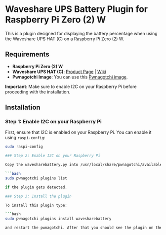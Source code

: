 # Waveshare UPS Battery Plugin for Raspberry Pi Zero (2) W

This is a plugin designed for displaying the battery percentage when using the Waveshare UPS HAT (C) on a Raspberry Pi Zero (2) W.

## Requirements

- **Raspberry Pi Zero (2) W**
- **Waveshare UPS HAT (C)**: [Product Page](https://www.waveshare.com/ups-hat-c.htm) | [Wiki](https://www.waveshare.com/wiki/UPS_HAT_(C))
- **Pwnagotchi Image**: You can use this [Pwnagotchi image](https://github.com/jayofelony/pwnagotchi/releases).

**Important**: Make sure to enable I2C on your Raspberry Pi before proceeding with the installation.

## Installation

### Step 1: Enable I2C on your Raspberry Pi

First, ensure that I2C is enabled on your Raspberry Pi. You can enable it using `raspi-config`:

```bash
sudo raspi-config

### Step 2: Enable I2C on your Raspberry Pi

Copy the wavesharebattery.py into /usr/local/share/pwnagotchi/available-plugins and check with

```bash
sudo pwnagotchi plugins list

if the plugin gets detected.

### Step 3: Install the plugin

To install this plugin type:

```bash
sudo pwnagotchi plugins install wavesharebattery

and restart the pwnagotchi. After that you should see the plugin on the webinterface. Enable it and enjoy! :)






